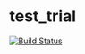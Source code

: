 # test_trial
[![Build Status](https://travis-ci.org/vincentmuriuki/test_trial.svg?branch=master)](https://travis-ci.org/vincentmuriuki/test_trial)
